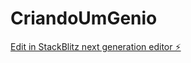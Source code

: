 # CriandoUmGenio

[Edit in StackBlitz next generation editor ⚡️](https://stackblitz.com/~/github.com/ArthurmSilveira/CriandoUmGenio)